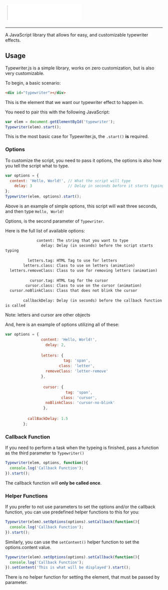 ![Typewriter.js](https://raw.githubusercontent.com/mwrouse/typewriter.js/master/images/typewriterjs.gif)
<hr/>
A JavaScript library that allows for easy, and customizable typewriter effects.

## Usage
Typewriter.js is a simple library, works on zero customization, but is also very customizable.

To begin, a basic scenario:
```html
<div id="typewriter"></div>
```
This is the element that we want our typewriter effect to happen in.


You need to pair this with the following JavaScript:
```javascript
var elem = document.getElementById('typewriter');
Typewriter(elem).start();
```
This is the most basic case for Typewriter.js, the ```.start()``` **is** required.


### Options
To customize the script, you need to pass it options, the options is also how you tell the script what to type.
```javascript
var options = {
  content: 'Hello, World!', // What the script will type
    delay: 3                // Delay in seconds before it starts typing
};
Typewriter(elem, options).start();
```
Above is an example of simple options, this script will wait three seconds, and then type ```Hello, World!```

Options, is the second parameter of ```Typewriter```.

Here is the full list of available options:
```
              content: The string that you want to type
                delay: Delay (in seconds) before the script starts typing 
    
          letters.tag: HTML Tag to use for letters
        letters.class: Class to use on letters (animation)
  letters.removeClass: Class to use for removing letters (animation)
  
           cursor.tag: HTML tag for the cursor
         cursor.class: Class to use on the cursor (animation)
  cursor.noBlinkClass: Class that does not blink the cursor
   
        callbackDelay: Delay (in seconds) before the callback function is called
```
Note: letters and cursor are other objects

And, here is an example of options utilizing all of these:
```javascript
var options = {
                content: 'Hello, World!',
                  delay: 2,
                
                letters: {
                          tag: 'span',
                        class: 'letter',
                  removeClass: 'letter-remove'
                },
                
                 cursor: {
                           tag: 'span',
                         class: 'cursor',
                  noBlinkClass: 'cursor-no-blink'
                 },
                
          callBackDelay: 1.5
        };
```

### Callback Function 
If you need to perform a task when the typeing is finished, pass a function as the third parameter to ```Typewriter()```
```javascript
Typewriter(elem, options, function(){
  console.log('Callback Function');
}).start();
```
The callback function will **only be called once**. 


### Helper Functions
If you prefer to not use parameters to set the options and/or the callback function, you can use predefined helper functions to this for you:
```javascript
Typewriter(elem).setOptions(options).setCallback(function(){
  console.log('Callback Function');
}).start();
```

Similarly, you can use the ```setContent()``` helper function to set the options.content value.
```javascript
Typewriter(elem).setOptions(options).setCallback(function(){
  console.log('Callback Function');
}).setContent('This is what will be displayed').start();
```
There is no helper function for setting the element, that must be passed by parameter.
